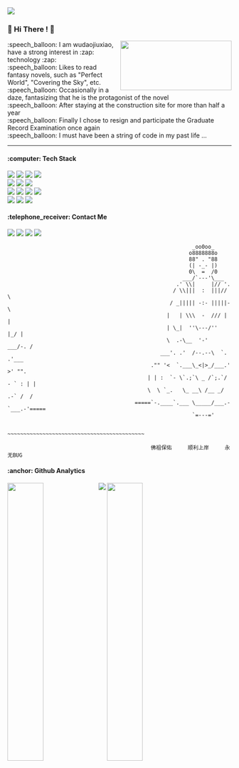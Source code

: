  <img src="https://s2.loli.net/2022/02/04/7mz6Zn8g4M5vx3D.jpg">
 
 
 
<h3> 👏 Hi There ! 👏 </h3>
<img align="right" width="250" height="111" src="https://s2.loli.net/2022/02/04/QI42TEcuoh1O87N.jpg">
<p>:speech_balloon: I am wudaojiuxiao, have a strong interest in :zap: technology :zap: <br>
:speech_balloon: Likes to read fantasy novels, such as "Perfect World", "Covering the Sky", etc. <br>
:speech_balloon: Occasionally in a daze, fantasizing that he is the protagonist of the novel <br>
:speech_balloon: After staying at the construction site for more than half a year <br>
:speech_balloon: Finally I chose to resign and participate the Graduate Record Examination once again <br>
:speech_balloon: I must have been a string of code in my past life ... </p>


---


<h4>:computer: Tech Stack</h4>
<div><img src="https://img.shields.io/badge/-Java-black?logo=java"> <img src="https://img.shields.io/badge/-C-black?logo=c"> <img src="https://img.shields.io/badge/-Python-black?logo=python"> <img src="https://img.shields.io/badge/-.NET-black?logo=dotnet"></div>

<div><img src="https://img.shields.io/badge/-HTML5-black?logo=HTML5"> <img src="https://img.shields.io/badge/-CSS3-black?logo=css3"> <img src="https://img.shields.io/badge/-JavaScript-black?logo=javascript"></div>

<div><img src="https://img.shields.io/badge/-Markdown-black?logo=markdown"> <img src="https://img.shields.io/badge/-Git-black?logo=git"> <img src="https://img.shields.io/badge/-Github-black?logo=github"> <img src="https://img.shields.io/badge/-Leetcode-black?logo=leetcode"></div>

<div><img src="https://img.shields.io/badge/-Visual Studio Code-black?logo=visualstudiocode"> <img src="https://img.shields.io/badge/-IntelliJ IDEA-black?logo=intellijidea"> <img src="https://img.shields.io/badge/-Pycharm-black?logo=pycharm"></div>



<h4>:telephone_receiver: Contact Me </h4>

[![](http://shields.io/badge/Github-@WuDaoJiuXiao-blue.svg)](https://github.com/WuDaoJiuXiao) 
[![](https://img.shields.io/badge/Leetcode-@悟道九霄-blue.svg)](https://leetcode-cn.com/u/wudaojiuxiao/) 
[![](https://img.shields.io/badge/CNblog-@悟道九霄-blue)](https://www.cnblogs.com/wudaojiuxiao/) 
[![](https://img.shields.io/badge/语雀-@悟道九霄-blue)](https://www.yuque.com/yuqueyonghusohmvm) 






```
                                                          _oo0oo_
                                                         o8888888o
                                                         88" . "88
                                                         (| -_- |)
                                                         0\  =  /0
                                                       ___/`---'\___
                                                     .' \\|     |// '.
                                                    / \\|||  :  |||// \
                                                   / _||||| -:- |||||- \
                                                  |   | \\\  -  /// |   |
                                                  | \_|  ''\---/''  |_/ |
                                                  \  .-\__  '-'  ___/-. /
                                                ___'. .'  /--.--\  `. .'___
                                             ."" '<  `.___\_<|>_/___.' >' "".
                                            | | :  `- \`.;`\ _ /`;.`/ - ` : | |
                                            \  \ `_.   \_ __\ /__ _/   .-` /  /
                                        =====`-.____`.___ \_____/___.-`___.-'=====
                                                          `=---='

                                        ~~~~~~~~~~~~~~~~~~~~~~~~~~~~~~~~~~~~~~~~~~~

                                             佛祖保佑     顺利上岸     永无BUG
```




<h4>:anchor: Github Analytics</h4> 

<img width="40%" align="left" src="https://github-readme-stats.vercel.app/api?username=wudaojiuxiao&show_icons=true&theme=dracula" align="left">

<img width="40%" src="https://github-readme-stats.vercel.app/api/top-langs/?username=wudaojiuxiao&theme=dracula&layout=compact">

<img src="https://github-profile-trophy.vercel.app/?username=wudaojiuxiao&theme=dracula" align="left">


